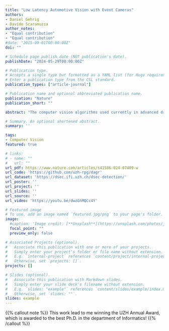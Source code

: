 ```yaml
---
title: "Low Latency Automotive Vision with Event Cameras"
authors:
- Daniel Gehrig
- Davide Scaramuzza
author_notes:
- "Equal contribution"
- "Equal contribution"
#date: "2015-09-01T00:00:00Z"
doi: ""

# Schedule page publish date (NOT publication's date).
publishDate: "2024-05-29T00:00:00Z"

# Publication type.
# Accepts a single type but formatted as a YAML list (for Hugo requirements).
# Enter a publication type from the CSL standard.
publication_types: ["article-journal"]

# Publication name and optional abbreviated publication name.
publication: "Nature"
publication_short: ""

abstract: "The computer vision algorithms used currently in advanced driver assistance systems rely on image-based RGB cameras, leading to a critical bandwidth–latency trade-off for delivering safe driving experiences. To address this, event cameras have emerged as alternative vision sensors. Event cameras measure the changes in intensity asynchronously, offering high temporal resolution and sparsity, markedly reducing bandwidth and latency requirements. Despite these advantages, event-camera-based algorithms are either highly efficient but lag behind image-based ones in terms of accuracy or sacrifice the sparsity and efficiency of events to achieve comparable results. To overcome this, here we propose a hybrid event- and frame-based object detector that preserves the advantages of each modality and thus does not suffer from this trade-off. Our method exploits the high temporal resolution and sparsity of events and the rich but low temporal resolution information in standard images to generate efficient, high-rate object detections, reducing perceptual and computational latency. We show that the use of a 20 frames per second (fps) RGB camera plus an event camera can achieve the same latency as a 5,000-fps camera with the bandwidth of a 45-fps camera without compromising accuracy. Our approach paves the way for efficient and robust perception in edge-case scenarios by uncovering the potential of event cameras."

# Summary. An optional shortened abstract.
summary: ''

tags:
- Computer Vision
featured: true

# links:
# - name: ""
#   url: ""
url_pdf: https://www.nature.com/articles/s41586-024-07409-w
url_code: 'https://github.com/uzh-rpg/dagr'
url_dataset: 'https://dsec.ifi.uzh.ch/dsec-detection/'
url_poster: ''
url_project: ''
url_slides: ''
url_source: ''
url_video: 'https://youtu.be/dwzGhMQCc4Y'

# Featured image
# To use, add an image named `featured.jpg/png` to your page's folder. 
image:
  #caption: 'Image credit: [**Unsplash**](https://unsplash.com/photos/jdD8gXaTZsc)'
  focal_point: ""
  preview_only: false

# Associated Projects (optional).
#   Associate this publication with one or more of your projects.
#   Simply enter your project's folder or file name without extension.
#   E.g. `internal-project` references `content/project/internal-project/index.md`.
#   Otherwise, set `projects: []`.
projects: []

# Slides (optional).
#   Associate this publication with Markdown slides.
#   Simply enter your slide deck's filename without extension.
#   E.g. `slides: "example"` references `content/slides/example/index.md`.
#   Otherwise, set `slides: ""`.
slides: example
---
```


{{% callout note %}}
This work lead to me winning the UZH Annual Award, which is awarded to the best Ph.D. in the department of Informatics!
{{% /callout %}}

